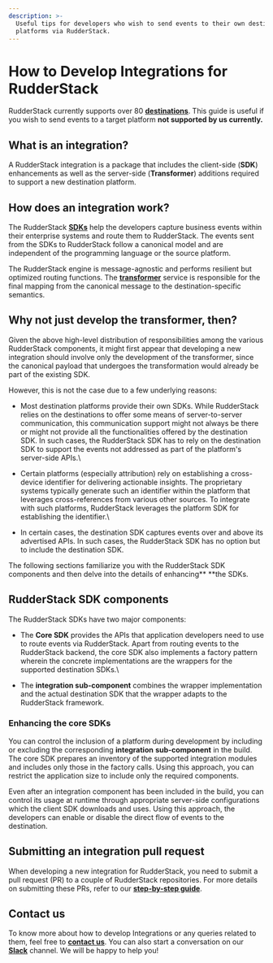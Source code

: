 ```yaml
---
description: >-
  Useful tips for developers who wish to send events to their own destination
  platforms via RudderStack.
---
```


# How to Develop Integrations for RudderStack

RudderStack currently supports over 80 [**destinations**](../../destinations/). This guide is useful if you wish to send events to a target platform **not supported by us currently.**

## What is an integration?

‌A RudderStack integration is a package that includes the client-side (**SDK**) enhancements as well as the server-side (**Transformer**) additions required to support a new destination platform. 

## How does an integration work?

The RudderStack [**SDKs**](../../stream-sources/rudderstack-sdk-integration-guides/) help the developers capture business events within their enterprise systems and route them to RudderStack. The events sent from the SDKs to RudderStack follow a canonical model and are independent of the programming language or the source platform. 

The RudderStack engine is message-agnostic and performs resilient but optimized routing functions. The [**transformer**](https://github.com/rudderlabs/rudder-transformer) service is responsible for the final mapping from the canonical message to the destination-specific semantics.

## Why not just develop the transformer, then?

Given the above high-level distribution of responsibilities among the various RudderStack components, it might first appear that developing a new integration should involve only the development of the transformer, since the canonical payload that undergoes the transformation would already be part of the existing SDK. 

However, this is not the case due to a few underlying reasons:

* Most destination platforms provide their own SDKs. While RudderStack relies on the destinations to offer some means of server-to-server communication, this communication support might not always be there or might not provide all the functionalities offered by the destination SDK. In such cases, the RudderStack SDK has to rely on the destination SDK to support the events not addressed as part of the platform's server-side APIs.\

* Certain platforms (especially attribution) rely on establishing a cross-device identifier for delivering actionable insights. The proprietary systems typically generate such an identifier within the platform that leverages cross-references from various other sources. To integrate with such platforms, RudderStack leverages the platform SDK for establishing the identifier.\

* In certain cases, the destination SDK captures events over and above its advertised APIs. In such cases, the RudderStack SDK has no option but to include the destination SDK.

‌The following sections familiarize you with the RudderStack SDK components and then delve into the details of enhancing** **the SDKs.

## RudderStack SDK components

The RudderStack SDKs have two major components‌:

* The **Core SDK** provides the APIs that application developers need to use to route events via RudderStack. Apart from routing events to the RudderStack backend, the core SDK also implements a factory pattern wherein the concrete implementations are the wrappers for the supported destination SDKs.\

* The **integration sub-component** combines the wrapper implementation and the actual destination SDK that the wrapper adapts to the RudderStack framework.

### Enhancing the core SDKs

You can control the inclusion of a platform during development by including or excluding the corresponding **integration** **sub-component** in the build. The core SDK prepares an inventory of the supported integration modules and includes only those in the factory calls. Using this approach, you can restrict the application size to include only the required components.

‌Even after an integration component has been included in the build, you can control its usage at runtime through appropriate server-side configurations which the client SDK downloads and uses. Using this approach, the developers can enable or disable the direct flow of events to the destination.

## Submitting an integration pull request

When developing a new integration for RudderStack, you need to submit a pull request (PR) to a couple of RudderStack repositories. For more details on submitting these PRs, refer to our [**step-by-step guide**](https://docs.rudderstack.com/user-guides/how-to-guides/how-to-submit-an-integration-pull-request).

## Contact us <a href="docs-internal-guid-a89efda1-7fff-16e0-53f3-fc73af7d3e3a" id="docs-internal-guid-a89efda1-7fff-16e0-53f3-fc73af7d3e3a"></a>

To know more about how to develop Integrations or any queries related to them, feel free to [**contact us**](mailto:%20docs@rudderstack.com). You can also start a conversation on our [**Slack**](https://resources.rudderstack.com/join-rudderstack-slack) channel. We will be happy to help you!
